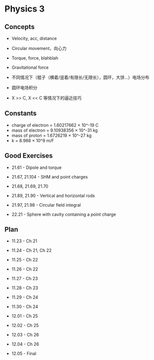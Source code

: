 # Physics 3

## Concepts

* Velocity, acc, distance
* Circular movement，向心力
* Torque, force, blahblah
* Gravitational force


* 不同情况下（棍子（横着/竖着/有限长/无限长），圆环，大饼...）电场分布
* 圆环电场积分
* X >> C, X << C 等情况下的逼近技巧

## Constants

* charge of electron = 1.60217662 × 10^-19 C
* mass of electron = 9.10938356 × 10^-31 kg
* mass of proton = 1.6726219 × 10^-27 kg
* k = 8.988 × 10^9 m/F

## Good Exercises

* 21.61 - Dipole and torque
* 21.67, 21.104 - SHM and point charges
* 21.68, 21.69, 21.70 
* 21.89, 21.90 - Vertical and horizontal rods
* 21.97, 21.98 - Circular field integral


* 22.21 - Sphere with cavity containing a point charge

## Plan

* 11.23 - Ch 21
* 11.24 - Ch 21, Ch 22
* 11.25 - Ch 22
* 11.26 - Ch 22
* 11.27 - Ch 23
* 11.28 - Ch 23
* 11.29 - Ch 24
* 11.30 - Ch 24


* 12.01 - Ch 25
* 12.02 - Ch 25
* 12.03 - Ch 26
* 12.04 - Ch 26


* 12.05 - Final
